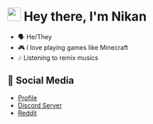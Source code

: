 <h1><img src="https://cdn.discordapp.com/emojis/900249317963624509.gif" width="30"/> Hey there, I'm Nikan</h1>

- 🗣 He/They
- 🎮 I love playing games like Minecraft
- 🎶 Listening to remix musics


## 🌱 Social Media

- [Profile](https://nikanwastaken.carrd.co/) 
- [Discord Server](https://discord.gg/4HX9RneUjt) 
- [Reddit](https://www.reddit.com/u/NikanWasTaken)





